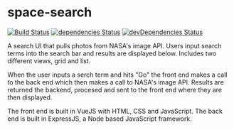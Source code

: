# space-search

[![Build Status](https://travis-ci.org/jacobg1/space-search.svg?branch=master)](https://travis-ci.org/jacobg1/space-search)
[![dependencies Status](https://david-dm.org/jacobg1/space-search/status.svg)](https://david-dm.org/jacobg1/space-search)
[![devDependencies Status](https://david-dm.org/jacobg1/space-search/dev-status.svg)](https://david-dm.org/jacobg1/space-search?type=dev)

A search UI that pulls photos from NASA's image API. Users input search terms into the search bar and results are displayed below. Includes two different views, grid and list.


When the user inputs a serch term and hits "Go" the front end makes a call to the back end which then makes a call to NASA's image API. Results are returned the backend, procesed and sent to the front end where they are then displayed.


The front end is built in VueJS with HTML, CSS and JavaScript. The back end is built in ExpressJS, a Node based JavaScript framework. 

